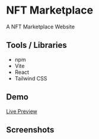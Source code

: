 # NFT Marketplace

A NFT Marketplace Website

## Tools / Libraries

- npm
- Vite
- React
- Tailwind CSS

## Demo

[Live Preview]()

## Screenshots

<!-- ![Alt text](src/assets/preview.jpeg) -->

